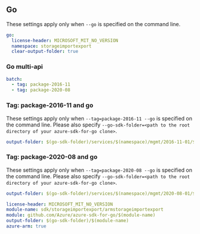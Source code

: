 ## Go

These settings apply only when `--go` is specified on the command line.

``` yaml $(go) && !$(track2)
go:
  license-header: MICROSOFT_MIT_NO_VERSION
  namespace: storageimportexport
  clear-output-folder: true
```

### Go multi-api

``` yaml $(go) && !$(track2) && $(multiapi)
batch:
  - tag: package-2016-11
  - tag: package-2020-08
```

### Tag: package-2016-11 and go

These settings apply only when `--tag=package-2016-11 --go` is specified on the command line.
Please also specify `--go-sdk-folder=<path to the root directory of your azure-sdk-for-go clone>`.

``` yaml $(tag) == 'package-2016-11' && $(go)
output-folder: $(go-sdk-folder)/services/$(namespace)/mgmt/2016-11-01/$(namespace)
```

### Tag: package-2020-08 and go

These settings apply only when `--tag=package-2020-08 --go` is specified on the command line.
Please also specify `--go-sdk-folder=<path to the root directory of your azure-sdk-for-go clone>`.

``` yaml $(tag) == 'package-2020-08' && $(go)
output-folder: $(go-sdk-folder)/services/$(namespace)/mgmt/2020-08-01/$(namespace)
```
```yaml $(go) && $(track2)
license-header: MICROSOFT_MIT_NO_VERSION
module-name: sdk/storageimportexport/armstorageimportexport
module: github.com/Azure/azure-sdk-for-go/$(module-name)
output-folder: $(go-sdk-folder)/$(module-name)
azure-arm: true
```

